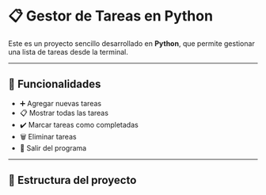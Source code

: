 # 📋 Gestor de Tareas en Python

Este es un proyecto sencillo desarrollado en **Python**, que permite gestionar una lista de tareas desde la terminal. 

---

## 🚀 Funcionalidades
- ➕ Agregar nuevas tareas
- 📋 Mostrar todas las tareas
- ✔️ Marcar tareas como completadas
- 🗑️ Eliminar tareas
- 👋 Salir del programa

---

## 📂 Estructura del proyecto
